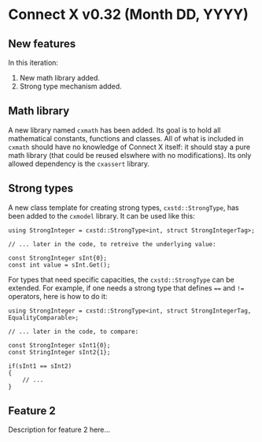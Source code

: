 # Connect X v0.32 (Month DD, YYYY)

## New features

In this iteration:

1. New math library added.
2. Strong type mechanism added.


## Math library

A new library named `cxmath` has been added. Its goal is to hold all mathematical constants,
functions and classes. All of what is included in `cxmath` should have no knowledge of Connect X
itself: it should stay a pure math library (that could be reused elswhere with no modifications).
Its only allowed dependency is the `cxassert` library.


## Strong types

A new class template for creating strong types, `cxstd::StrongType`, has been added to the 
`cxmodel` library. It can be used like this:

```
using StrongInteger = cxstd::StrongType<int, struct StrongIntegerTag>;

// ... later in the code, to retreive the underlying value:

const StrongInteger sInt{0};
const int value = sInt.Get();
```

For types that need specific capacities, the `cxstd::StrongType` can be extended. For example,
if one needs a strong type that defines `==` and `!=` operators, here is how to do it:

```
using StrongInteger = cxstd::StrongType<int, struct StrongIntegerTag, EqualityComparable>;

// ... later in the code, to compare:

const StrongInteger sInt1{0};
const StringInteger sInt2{1};

if(sInt1 == sInt2)
{
    // ...
}
```


## Feature 2

Description for feature 2 here...
